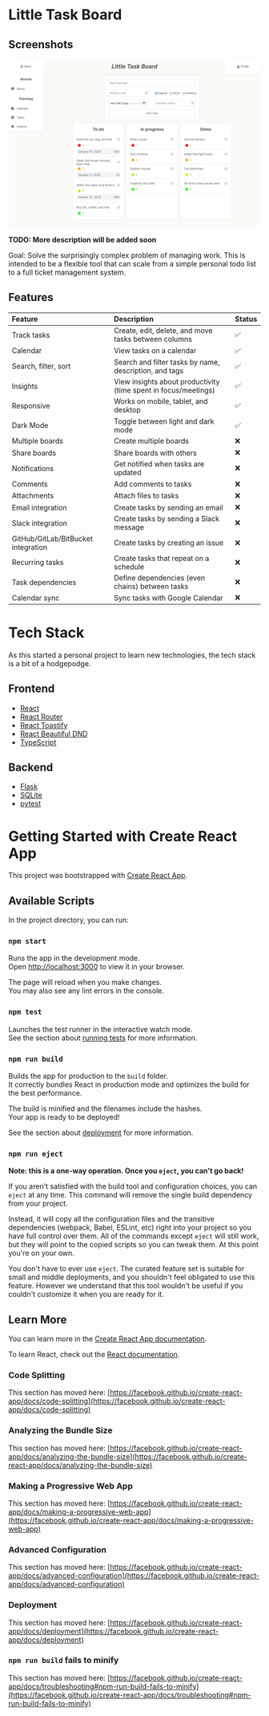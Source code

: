 # Little Task Board

## Screenshots

![Screenshot](./screenshot.png)

**TODO: More description will be added soon**

Goal: Solve the surprisingly complex problem of managing work. This is intended to be a flexible tool that can scale from a simple personal todo list to a full ticket management system.

## Features
| Feature                             | Description                                                     | Status |
| :---------------------------------- | :-------------------------------------------------------------- | :----- |
| Track tasks                         | Create, edit, delete, and move tasks between columns            | ✅      |
| Calendar                            | View tasks on a calendar                                        | ✅      |
| Search, filter, sort                | Search and filter tasks by name, description, and tags          | ✅      |
| Insights                            | View insights about productivity (time spent in focus/meetings) | ✅      |
| Responsive                          | Works on mobile, tablet, and desktop                            | ✅      |
| Dark Mode                           | Toggle between light and dark mode                              | ✅      |
| Multiple boards                     | Create multiple boards                                          | ❌      |
| Share boards                        | Share boards with others                                        | ❌      |
| Notifications                       | Get notified when tasks are updated                             | ❌      |
| Comments                            | Add comments to tasks                                           | ❌      |
| Attachments                         | Attach files to tasks                                           | ❌      |
| Email integration                   | Create tasks by sending an email                                | ❌      |
| Slack integration                   | Create tasks by sending a Slack message                         | ❌      |
| GitHub/GitLab/BitBucket integration | Create tasks by creating an issue                               | ❌      |
| Recurring tasks                     | Create tasks that repeat on a schedule                          | ❌      |
| Task dependencies                   | Define dependencies (even chains) between tasks                 | ❌      |
| Calendar sync                       | Sync tasks with Google Calendar                                 | ❌      |

# Tech Stack
As this started a personal project to learn new technologies, the tech stack is a bit of a hodgepodge.

## Frontend
- [React](https://reactjs.org/)
- [React Router](https://reactrouter.com/)
- [React Toastify](https://fkhadra.github.io/react-toastify/introduction)
- [React Beautiful DND](https://github.com/atlassian/react-beautiful-dnd/)
- [TypeScript](https://www.typescriptlang.org/)

## Backend
- [Flask](https://flask.palletsprojects.com/en/2.0.x/)
- [SQLite](https://www.sqlite.org/index.html)
- [pytest](https://docs.pytest.org/en/6.2.x/)

# Getting Started with Create React App

This project was bootstrapped with [Create React App](https://github.com/facebook/create-react-app).

## Available Scripts

In the project directory, you can run:

### `npm start`

Runs the app in the development mode.\
Open [http://localhost:3000](http://localhost:3000) to view it in your browser.

The page will reload when you make changes.\
You may also see any lint errors in the console.

### `npm test`

Launches the test runner in the interactive watch mode.\
See the section about [running tests](https://facebook.github.io/create-react-app/docs/running-tests) for more information.

### `npm run build`

Builds the app for production to the `build` folder.\
It correctly bundles React in production mode and optimizes the build for the best performance.

The build is minified and the filenames include the hashes.\
Your app is ready to be deployed!

See the section about [deployment](https://facebook.github.io/create-react-app/docs/deployment) for more information.

### `npm run eject`

**Note: this is a one-way operation. Once you `eject`, you can't go back!**

If you aren't satisfied with the build tool and configuration choices, you can `eject` at any time. This command will remove the single build dependency from your project.

Instead, it will copy all the configuration files and the transitive dependencies (webpack, Babel, ESLint, etc) right into your project so you have full control over them. All of the commands except `eject` will still work, but they will point to the copied scripts so you can tweak them. At this point you're on your own.

You don't have to ever use `eject`. The curated feature set is suitable for small and middle deployments, and you shouldn't feel obligated to use this feature. However we understand that this tool wouldn't be useful if you couldn't customize it when you are ready for it.

## Learn More

You can learn more in the [Create React App documentation](https://facebook.github.io/create-react-app/docs/getting-started).

To learn React, check out the [React documentation](https://reactjs.org/).

### Code Splitting

This section has moved here: [https://facebook.github.io/create-react-app/docs/code-splitting](https://facebook.github.io/create-react-app/docs/code-splitting)

### Analyzing the Bundle Size

This section has moved here: [https://facebook.github.io/create-react-app/docs/analyzing-the-bundle-size](https://facebook.github.io/create-react-app/docs/analyzing-the-bundle-size)

### Making a Progressive Web App

This section has moved here: [https://facebook.github.io/create-react-app/docs/making-a-progressive-web-app](https://facebook.github.io/create-react-app/docs/making-a-progressive-web-app)

### Advanced Configuration

This section has moved here: [https://facebook.github.io/create-react-app/docs/advanced-configuration](https://facebook.github.io/create-react-app/docs/advanced-configuration)

### Deployment

This section has moved here: [https://facebook.github.io/create-react-app/docs/deployment](https://facebook.github.io/create-react-app/docs/deployment)

### `npm run build` fails to minify

This section has moved here: [https://facebook.github.io/create-react-app/docs/troubleshooting#npm-run-build-fails-to-minify](https://facebook.github.io/create-react-app/docs/troubleshooting#npm-run-build-fails-to-minify)
